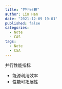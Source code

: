 ```yaml
---
title: "并行计算"
author: Lin Han
date: "2021-12-09 10:01"
published: false
categories:
  - Note
  - CAS
tags:
  - Note
  - CSA
---
```


并行性能指标
- 能源利用效率
- 性能可拓展性
